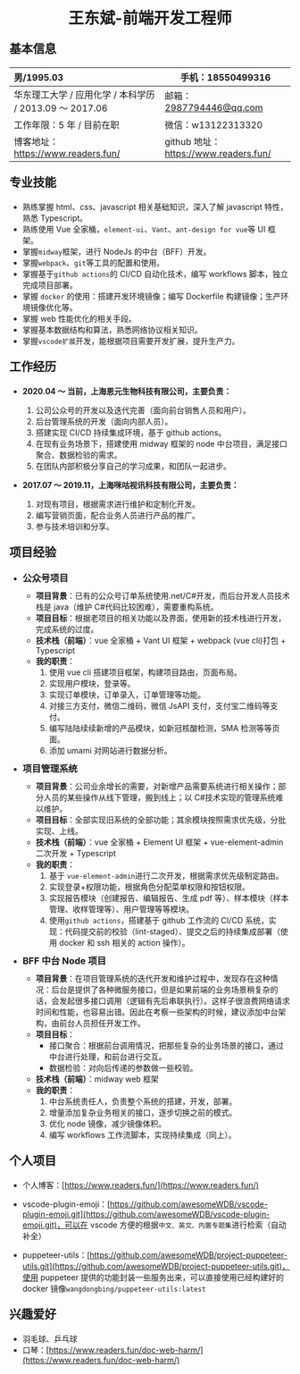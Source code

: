 # 王东斌-前端开发工程师

## 基本信息

| 男/1995.03                                              | 手机：18550499316                     |
| :------------------------------------------------------ | ------------------------------------- |
| 华东理工大学 / 应用化学 / 本科学历 / 2013.09 ～ 2017.06 | 邮箱：2987794446@qq.com               |
| 工作年限：5 年 / 目前在职                               | 微信：w13122313320                    |
| 博客地址：https://www.readers.fun/                      | github 地址：https://www.readers.fun/ |

## 专业技能

- 熟练掌握 html、css、javascript 相关基础知识，深入了解 javascript 特性，熟悉 Typescript。
- 熟练使用 Vue 全家桶，`element-ui`、`Vant`、`ant-design for vue`等 UI 框架。
- 掌握`midway`框架，进行 NodeJs 的中台（BFF）开发。
- 掌握`webpack`、`git`等工具的配置和使用。
- 掌握基于`github actions`的 CI/CD 自动化技术，编写 workflows 脚本，独立完成项目部署。
- 掌握 `docker` 的使用：搭建开发环境镜像；编写 Dockerfile 构建镜像；生产环境镜像优化等。
- 掌握 web 性能优化的相关手段。
- 掌握基本数据结构和算法，熟悉网络协议相关知识。
- 掌握`vscode扩展`开发，能根据项目需要开发扩展，提升生产力。

## 工作经历

- **2020.04 ～ 当前，上海恩元生物科技有限公司，主要负责：**

  1. 公司公众号的开发以及迭代完善（面向前台销售人员和用户）。
  2. 后台管理系统的开发（面向内部人员）。
  3. 搭建实现 CI/CD 持续集成环境，基于 github actions。
  4. 在现有业务场景下，搭建使用 midway 框架的 node 中台项目，满足接口聚合、数据检验的需求。
  5. 在团队内部积极分享自己的学习成果，和团队一起进步。

- **2017.07 ～ 2019.11，上海咪咕视讯科技有限公司，主要负责：**

  1. 对现有项目，根据需求进行维护和定制化开发。
  2. 编写营销页面，配合业务人员进行产品的推广。
  3. 参与技术培训和分享。

<div style="page-break-after: always;"></div>

## 项目经验

- ### 公众号项目

  - **项目背景**：已有的公众号订单系统使用.net/C#开发，而后台开发人员技术栈是 java（维护 C#代码比较困难），需要重构系统。
  - **项目目标**：根据老项目的相关功能以及界面，使用新的技术栈进行开发，完成系统的过度。
  - **技术栈（前端）**：vue 全家桶 + Vant UI 框架 + webpack (vue cli)打包 + Typescript
  - **我的职责**：
    1. 使用 vue cli 搭建项目框架，构建项目路由，页面布局。
    2. 实现用户模块，登录等。
    3. 实现订单模块，订单录入，订单管理等功能。
    4. 对接三方支付，微信二维码，微信 JsAPI 支付，支付宝二维码等支付。
    5. 编写陆陆续续新增的产品模块，如新冠核酸检测，SMA 检测等等页面。
    6. 添加 umami 对网站进行数据分析。

- ### 项目管理系统

  - **项目背景**：公司业余增长的需要，对新增产品需要系统进行相关操作；部分人员的某些操作从线下管理，搬到线上；以 C#技术实现的管理系统难以维护。
  - **项目目标**：全部实现旧系统的全部功能；其余模块按照需求优先级，分批实现、上线。
  - **技术栈（前端）**：vue 全家桶 + Element UI 框架 + vue-element-admin 二次开发 + Typescript
  - **我的职责**：
    1. 基于 `vue-element-admin`进行二次开发，根据需求优先级制定路由。
    2. 实现登录+权限功能，根据角色分配菜单权限和按钮权限。
    3. 实现报告模块（创建报告、编辑报告、生成 pdf 等）、样本模块（样本管理、收样管理等）、用户管理等等模块。
    4. 使用`github actions`，搭建基于 github 工作流的 CI/CD 系统，实现：代码提交前的校验（lint-staged）、提交之后的持续集成部署（使用 docker 和 ssh 相关的 action 操作）。

- ### BFF 中台 Node 项目

  - **项目背景**：在项目管理系统的迭代开发和维护过程中，发现存在这种情况：后台是提供了各种微服务接口，但是如果前端的业务场景稍复杂的话，会发起很多接口调用（逻辑有先后串联执行）。这样子很浪费网络请求时间和性能，也容易出错。因此在考察一些架构的时候，建议添加中台架构，由前台人员担任开发工作。
  - **项目目标**：
    - 接口聚合：根据前台调用情况，把那些复杂的业务场景的接口，通过中台进行处理，和前台进行交互。
    - 数据检验：对向后传递的参数做一些校验。
  - **技术栈（前端）**：midway web 框架
  - **我的职责**：
    1. 中台系统责任人，负责整个系统的搭建，开发，部署。
    2. 增量添加复杂业务相关的接口，逐步切换之前的模式。
    3. 优化 node 镜像，减少镜像体积。
    4. 编写 workflows 工作流脚本，实现持续集成（同上）。

<div style="page-break-after: always;"></div>

## 个人项目

- 个人博客：[https://www.readers.fun/](https://www.readers.fun/)

- vscode-plugin-emoji：[https://github.com/awesomeWDB/vscode-plugin-emoji.git](https://github.com/awesomeWDB/vscode-plugin-emoji.git)，可以在 vscode 方便的根据`中文、英文、内置专题集`进行检索（自动补全）

- puppeteer-utils：[https://github.com/awesomeWDB/project-puppeteer-utils.git](https://github.com/awesomeWDB/project-puppeteer-utils.git)，使用 puppeteer 提供的功能封装一些服务出来，可以直接使用已经构建好的 docker 镜像`wangdongbing/puppeteer-utils:latest`

## 兴趣爱好

- 羽毛球、乒乓球
- 口琴：[https://www.readers.fun/doc-web-harm/](https://www.readers.fun/doc-web-harm/)

<style>
h1 {
  text-align: center;
}
h2 {
  margin: 20px 0;
}
h3 {
  margin: 10px 0;
}
</style>
